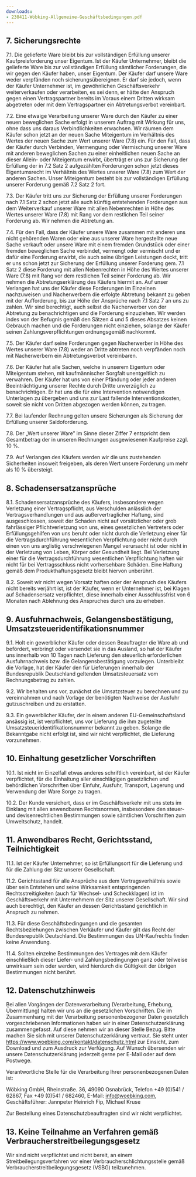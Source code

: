 ```yaml
---
downloads:
- 230411-Wöbking-Allgemeine-Geschäftsbedingungen.pdf
---
```


## 7. Sicherungsrechte

7.1. Die gelieferte Ware bleibt bis zur vollständigen Erfüllung unserer Kaufpreisforderung unser Eigentum. Ist der Käufer Unternehmer, bleibt die gelieferte Ware bis zur vollständigen Erfüllung sämtlicher Forderungen, die wir gegen den Käufer haben, unser Eigentum. Der Käufer darf unsere Ware weder verpfänden noch sicherungsübereignen. Er darf sie jedoch, wenn der Käufer Unternehmer ist, im gewöhnlichen Geschäftsverkehr weiterverkaufen oder verarbeiten, es sei denn, er hätte den Anspruch gegen einen Vertragspartner bereits im Voraus einem Dritten wirksam abgetreten oder mit dem Vertragspartner ein Abtretungsverbot vereinbart.

7.2. Eine etwaige Verarbeitung unserer Ware durch den Käufer zu einer neuen beweglichen Sache erfolgt in unserem Auftrag mit Wirkung für uns, ohne dass uns daraus Verbindlichkeiten erwachsen. Wir räumen dem Käufer schon jetzt an der neuen Sache Miteigentum im Verhältnis des Wertes der neuen Sache zum Wert unserer Ware (7.8) ein. Für den Fall, dass der Käufer durch Verbinden, Vermengung oder Vermischung unserer Ware mit anderen beweglichen Sachen zu einer einheitlichen neuen Sache an dieser Allein- oder Miteigentum erwirbt, überträgt er uns zur Sicherung der Erfüllung der in 7.2 Satz 2 aufgezählten Forderungen schon jetzt dieses Eigentumsrecht im Verhältnis des Wertes unserer Ware (7.8) zum Wert der anderen Sachen. Unser Miteigentum besteht bis zur vollständigen Erfüllung unserer Forderung gemäß 7.2 Satz 2 fort.

7.3. Der Käufer tritt uns zur Sicherung der Erfüllung unserer Forderungen nach 7.1 Satz 2 schon jetzt alle auch künftig entstehenden Forderungen aus dem Weiterverkauf unserer Ware mit allen Nebenrechten in Höhe des Wertes unserer Ware (7.8) mit Rang vor dem restlichen Teil seiner Forderung ab. Wir nehmen die Abtretung an.

7.4. Für den Fall, dass der Käufer unsere Ware zusammen mit anderen uns nicht gehörenden Waren oder eine aus unserer Ware hergestellte neue Sache verkauft oder unsere Ware mit einem fremden Grundstück oder einer fremden beweglichen Sache verbindet, vermengt oder vermischt und er dafür eine Forderung erwirbt, die auch seine übrigen Leistungen deckt, tritt er uns schon jetzt zur Sicherung der Erfüllung unserer Forderung gem. 7.1 Satz 2 diese Forderung mit allen Nebenrechten in Höhe des Wertes unserer Ware (7.8) mit Rang vor dem restlichen Teil seiner Forderung ab. Wir nehmen die Abtretungserklärung des Käufers hiermit an. Auf unser Verlangen hat uns der Käufer diese Forderungen im Einzelnen nachzuweisen und Nacherwerbern die erfolgte Abtretung bekannt zu geben mit der Aufforderung, bis zur Höhe der Ansprüche nach 7.1 Satz 7 an uns zu zahlen. Wir sind berechtigt, auch selbst die Nacherwerber von der Abtretung zu benachrichtigen und die Forderung einzuziehen. Wir werden indes von der Befugnis gemäß den Sätzen 4 und 5 dieses Absatzes keinen Gebrauch machen und die Forderungen nicht einziehen, solange der Käufer seinen Zahlungsverpflichtungen ordnungsgemäß nachkommt.

7.5. Der Käufer darf seine Forderungen gegen Nacherwerber in Höhe des Wertes unserer Ware (7.8) weder an Dritte abtreten noch verpfänden noch mit Nacherwerbern ein Abtretungsverbot vereinbaren.

7.6. Der Käufer hat alle Sachen, welche in unserem Eigentum oder Miteigentum stehen, mit kaufmännischer Sorgfalt unentgeltlich zu verwahren. Der Käufer hat uns von einer Pfändung oder jeder anderen Beeinträchtigung unserer Rechte durch Dritte unverzüglich zu benachrichtigen. Er hat uns die für eine Intervention notwendigen Unterlagen zu übergeben und uns zur Last fallende Interventionskosten, soweit sie nicht von Dritten abgezogen werden können, zu tragen.

7.7. Bei laufender Rechnung gelten unsere Sicherungen als Sicherung der Erfüllung unserer Saldoforderung.

7.8. Der „Wert unserer Ware” im Sinne dieser Ziffer 7 entspricht dem Gesamtbetrag der in unseren Rechnungen ausgewiesenen Kaufpreise zzgl. 10 %.

7.9. Auf Verlangen des Käufers werden wir die uns zustehenden Sicherheiten insoweit freigeben, als deren Wert unsere Forderung um mehr als 10 % übersteigt.

## 8. Schadensersatzansprüche

8.1. Schadensersatzansprüche des Käufers, insbesondere wegen Verletzung einer Vertragspflicht, aus Verschulden anlässlich der Vertragsverhandlungen und aus außervertraglicher Haftung, sind ausgeschlossen, soweit der Schaden nicht auf vorsätzlicher oder grob fahrlässiger Pflichtverletzung von uns, eines gesetzlichen Vertreters oder Erfüllungsgehilfen von uns beruht oder nicht durch die Verletzung einer für die Vertragsdurchführung wesentlichen Verpflichtung oder nicht durch einen von uns arglistig verschwiegenen Mangel verursacht ist oder nicht in der Verletzung von Leben, Körper oder Gesundheit liegt. Bei Verletzung einer für die Vertragsdurchführung wesentlichen Verpflichtung haften wir nicht für bei Vertragsschluss nicht vorhersehbare Schäden. Eine Haftung gemäß dem Produkthaftungsgesetz bleibt hiervon unberührt.

8.2. Soweit wir nicht wegen Vorsatz haften oder der Anspruch des Käufers nicht bereits verjährt ist, ist der Käufer, wenn er Unternehmer ist, bei Klagen auf Schadensersatz verpflichtet, diese innerhalb einer Ausschlussfrist von 6 Monaten nach Ablehnung des Anspruches durch uns zu erheben.

## 9. Ausfuhrnachweis, Gelangensbestätigung, Umsatzsteueridentifikationsnummer

9.1. Holt ein gewerblicher Käufer oder dessen Beauftragter die Ware ab und befördert, verbringt oder versendet sie in das Ausland, so hat der Käufer uns innerhalb von 10 Tagen nach Lieferung den steuerlich erforderlichen Ausfuhrnachweis bzw. die Gelangensbestätigung vorzulegen. Unterbleibt die Vorlage, hat der Käufer den für Lieferungen innerhalb der Bundesrepublik Deutschland geltenden Umsatzsteuersatz vom Rechnungsbetrag zu zahlen.

9.2. Wir behalten uns vor, zunächst die Umsatzsteuer zu berechnen und zu vereinnahmen und nach Vorlage der benötigten Nachweise der Ausfuhr gutzuschreiben und zu erstatten.

9.3. Ein gewerblicher Käufer, der in einem anderen EU-Gemeinschaftsland ansässig ist, ist verpflichtet, uns vor Lieferung die ihm zugeteilte Umsatzsteueridentifikationsnummer bekannt zu geben. Solange die Bekanntgabe nicht erfolgt ist, sind wir nicht verpflichtet, die Lieferung vorzunehmen.

## 10. Einhaltung gesetzlicher Vorschriften

10.1. Ist nicht im Einzelfall etwas anderes schriftlich vereinbart, ist der Käufer verpflichtet, für die Einhaltung aller einschlägigen gesetzlichen und behördlichen Vorschriften über Einfuhr, Ausfuhr, Transport, Lagerung und Verwendung der Ware Sorge zu tragen.

10.2. Der Kunde versichert, dass er im Geschäftsverkehr mit uns stets im Einklang mit allen anwendbaren Rechtsnormen, insbesondere den steuer- und devisenrechtlichen Bestimmungen sowie sämtlichen Vorschriften zum Umweltschutz, handelt.

## 11. Anwendbares Recht, Gerichtsstand, Teilnichtigkeit

11.1. Ist der Käufer Unternehmer, so ist Erfüllungsort für die Lieferung und für die Zahlung der Sitz unserer Gesellschaft.

11.2. Gerichtsstand für alle Ansprüche aus dem Vertragsverhältnis sowie über sein Entstehen und seine Wirksamkeit entspringenden Rechtsstreitigkeiten (auch für Wechsel- und Scheckklagen) ist im Geschäftsverkehr mit Unternehmern der Sitz unserer Gesellschaft. Wir sind auch berechtigt, den Käufer an dessen Gerichtsstand gerichtlich in Anspruch zu nehmen.

11.3. Für diese Geschäftsbedingungen und die gesamten Rechtsbeziehungen zwischen Verkäufer und Käufer gilt das Recht der Bundesrepublik Deutschland. Die Bestimmungen des UN-Kaufrechts finden keine Anwendung.

11.4. Sollten einzelne Bestimmungen des Vertrages mit dem Käufer einschließlich dieser Liefer- und Zahlungsbedingungen ganz oder teilweise unwirksam sein oder werden, wird hierdurch die Gültigkeit der übrigen Bestimmungen nicht berührt.

## 12. Datenschutzhinweis

Bei allen Vorgängen der Datenverarbeitung (Verarbeitung, Erhebung, Übermittlung) halten wir uns an die gesetzlichen Vorschriften. Die im Zusammenhang mit der Verarbeitung personenbezogener Daten gesetzlich vorgeschriebenen Informationen haben wir in einer Datenschutzerklärung zusammengefasst. Auf diese nehmen wir an dieser Stelle Bezug. Bitte machen Sie sich mit unserer Datenschutzerklärung vertraut. Sie steht unter https://www.woebking.com/kontakt/datenschutz.html zur Einsicht, zum Download und zum Ausdruck zur Verfügung. Auf Wunsch übersenden wir unsere Datenschutzerklärung jederzeit gerne per E-Mail oder auf dem Postwege.

Verantwortliche Stelle für die Verarbeitung Ihrer personenbezogenen Daten ist:

Wöbking GmbH, Rheinstraße. 36, 49090 Osnabrück, Telefon +49 (0)541 / 62867, Fax +49 (0)541 / 682460, E-Mail: info@woebking.com, Geschäftsführer: Jannpeter Heinrich Fip, Michael Kruse

Zur Bestellung eines Datenschutzbeauftragten sind wir nicht verpflichtet.

## 13. Keine Teilnahme an Verfahren gemäß Verbraucherstreitbeilegungsgesetz

Wir sind nicht verpflichtet und nicht bereit, an einem Streitbeilegungsverfahren vor einer Verbraucherschlichtungsstelle gemäß Verbraucherstreitbeilegungsgesetz (VSBG) teilzunehmen. 

